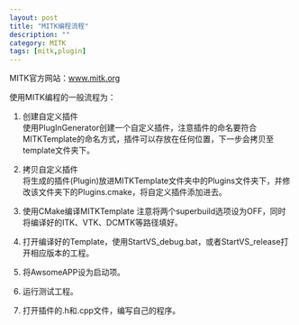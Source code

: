 ```yaml
---
layout: post
title: "MITK编程流程"
description: ""
category: MITK
tags: [mitk,plugin]
---
```


MITK官方网站：www.mitk.org

使用MITK编程的一般流程为：

1. 创建自定义插件  
   使用PlugInGenerator创建一个自定义插件，注意插件的命名要符合MITKTemplate的命名方式，插件可以存放在任何位置，下一步会拷贝至template文件夹下。

2. 拷贝自定义插件  
   将生成的插件(Plugin)放进MITKTemplate文件夹中的Plugins文件夹下，并修改该文件夹下的Plugins.cmake，将自定义插件添加进去。

3. 使用CMake编译MITKTemplate
   注意将两个superbuild选项设为OFF，同时将编译好的ITK、VTK、DCMTK等路径填好。

4. 打开编译好的Template，使用StartVS_debug.bat，或者StartVS_release打开相应版本的工程。

5. 将AwsomeAPP设为启动项。

6. 运行测试工程。

7. 打开插件的.h和.cpp文件，编写自己的程序。